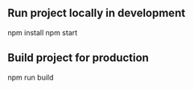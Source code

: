 

## Run project locally in development

npm install
npm start

## Build project for production

npm run build